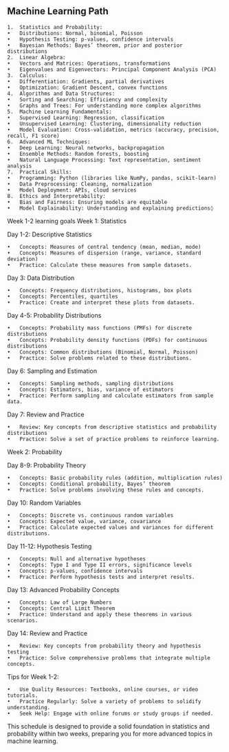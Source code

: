 ## Machine Learning Path

	1.	Statistics and Probability:
	•	Distributions: Normal, binomial, Poisson
	•	Hypothesis Testing: p-values, confidence intervals
	•	Bayesian Methods: Bayes’ theorem, prior and posterior distributions
	2.	Linear Algebra:
	•	Vectors and Matrices: Operations, transformations
	•	Eigenvalues and Eigenvectors: Principal Component Analysis (PCA)
	3.	Calculus:
	•	Differentiation: Gradients, partial derivatives
	•	Optimization: Gradient Descent, convex functions
	4.	Algorithms and Data Structures:
	•	Sorting and Searching: Efficiency and complexity
	•	Graphs and Trees: For understanding more complex algorithms
	5.	Machine Learning Fundamentals:
	•	Supervised Learning: Regression, classification
	•	Unsupervised Learning: Clustering, dimensionality reduction
	•	Model Evaluation: Cross-validation, metrics (accuracy, precision, recall, F1 score)
	6.	Advanced ML Techniques:
	•	Deep Learning: Neural networks, backpropagation
	•	Ensemble Methods: Random forests, boosting
	•	Natural Language Processing: Text representation, sentiment analysis
	7.	Practical Skills:
	•	Programming: Python (libraries like NumPy, pandas, scikit-learn)
	•	Data Preprocessing: Cleaning, normalization
	•	Model Deployment: APIs, cloud services
	8.	Ethics and Interpretability:
	•	Bias and Fairness: Ensuring models are equitable
	•	Model Explainability: Understanding and explaining predictions◊


Week 1-2 learning goals
Week 1: Statistics

Day 1-2: Descriptive Statistics

	•	Concepts: Measures of central tendency (mean, median, mode)
	•	Concepts: Measures of dispersion (range, variance, standard deviation)
	•	Practice: Calculate these measures from sample datasets.

Day 3: Data Distribution

	•	Concepts: Frequency distributions, histograms, box plots
	•	Concepts: Percentiles, quartiles
	•	Practice: Create and interpret these plots from datasets.

Day 4-5: Probability Distributions

	•	Concepts: Probability mass functions (PMFs) for discrete distributions
	•	Concepts: Probability density functions (PDFs) for continuous distributions
	•	Concepts: Common distributions (Binomial, Normal, Poisson)
	•	Practice: Solve problems related to these distributions.

Day 6: Sampling and Estimation

	•	Concepts: Sampling methods, sampling distributions
	•	Concepts: Estimators, bias, variance of estimators
	•	Practice: Perform sampling and calculate estimators from sample data.

Day 7: Review and Practice

	•	Review: Key concepts from descriptive statistics and probability distributions
	•	Practice: Solve a set of practice problems to reinforce learning.

Week 2: Probability

Day 8-9: Probability Theory

	•	Concepts: Basic probability rules (addition, multiplication rules)
	•	Concepts: Conditional probability, Bayes’ theorem
	•	Practice: Solve problems involving these rules and concepts.

Day 10: Random Variables

	•	Concepts: Discrete vs. continuous random variables
	•	Concepts: Expected value, variance, covariance
	•	Practice: Calculate expected values and variances for different distributions.

Day 11-12: Hypothesis Testing

	•	Concepts: Null and alternative hypotheses
	•	Concepts: Type I and Type II errors, significance levels
	•	Concepts: p-values, confidence intervals
	•	Practice: Perform hypothesis tests and interpret results.

Day 13: Advanced Probability Concepts

	•	Concepts: Law of Large Numbers
	•	Concepts: Central Limit Theorem
	•	Practice: Understand and apply these theorems in various scenarios.

Day 14: Review and Practice

	•	Review: Key concepts from probability theory and hypothesis testing
	•	Practice: Solve comprehensive problems that integrate multiple concepts.

Tips for Week 1-2:

	•	Use Quality Resources: Textbooks, online courses, or video tutorials.
	•	Practice Regularly: Solve a variety of problems to solidify understanding.
	•	Seek Help: Engage with online forums or study groups if needed.

This schedule is designed to provide a solid foundation in statistics and probability within two weeks, preparing you for more advanced topics in machine learning.